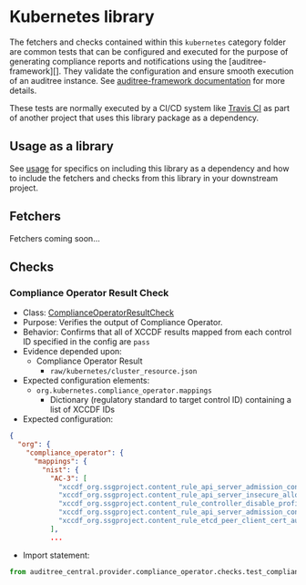 # Kubernetes library

The fetchers and checks contained within this `kubernetes` category folder are
common tests that can be configured and executed for the purpose of generating
compliance reports and notifications using the [auditree-framework][].  They
validate the configuration and ensure smooth execution of an auditree instance.
See [auditree-framework documentation](https://complianceascode.github.io/auditree-framework/)
for more details.

These tests are normally executed by a CI/CD system like
[Travis CI](https://travis-ci.com/) as part of another project that uses this
library package as a dependency.

## Usage as a library

See [usage][usage] for specifics on including this library as a dependency and
how to include the fetchers and checks from this library in your downstream project.

## Fetchers

Fetchers coming soon...

## Checks

### Compliance Operator Result Check

* Class: [ComplianceOperatorResultCheck][ComplianceOperatorResultCheck]
* Purpose: Verifies the output of Compliance Operator.
* Behavior: Confirms that all of XCCDF results mapped from each control ID specified in the config are `pass`
* Evidence depended upon:
  * Compliance Operator Result
    * `raw/kubernetes/cluster_resource.json`
* Expected configuration elements:
  * `org.kubernetes.compliance_operator.mappings`
    * Dictionary (regulatory standard to target control ID) containing a list of XCCDF IDs
* Expected configuration:
```json
{
  "org": {
    "compliance_operator": {
      "mappings": {
        "nist": {
          "AC-3": [
            "xccdf_org.ssgproject.content_rule_api_server_admission_control_plugin_DenyEscalatingExec",
            "xccdf_org.ssgproject.content_rule_api_server_insecure_allow_any_token",
            "xccdf_org.ssgproject.content_rule_controller_disable_profiling",
            "xccdf_org.ssgproject.content_rule_api_server_admission_control_plugin_AlwaysPullImages",
            "xccdf_org.ssgproject.content_rule_etcd_peer_client_cert_auth"
          ],
          ...
```

* Import statement:

```python
from auditree_central.provider.compliance_operator.checks.test_compliance_check import ComplianceOperatorResultCheck
```


[usage]: https://github.com/ComplianceAsCode/auditree-arboretum#usage
[ComplianceOperatorResultCheck]: https://github.com/TBD